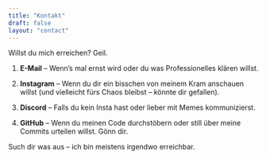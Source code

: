 ```yaml
---
title: "Kontakt"
draft: false
layout: "contact"
---
```

Willst du mich erreichen? Geil.

1. **E-Mail** – Wenn’s mal ernst wird oder du was Professionelles klären willst.

2. **Instagram** – Wenn du dir ein bisschen von meinem Kram anschauen willst (und vielleicht fürs Chaos bleibst – könnte dir gefallen).

3. **Discord** – Falls du kein Insta hast oder lieber mit Memes kommunizierst.

4. **GitHub** – Wenn du meinen Code durchstöbern oder still über meine Commits urteilen willst. Gönn dir.

Such dir was aus – ich bin meistens irgendwo erreichbar.
